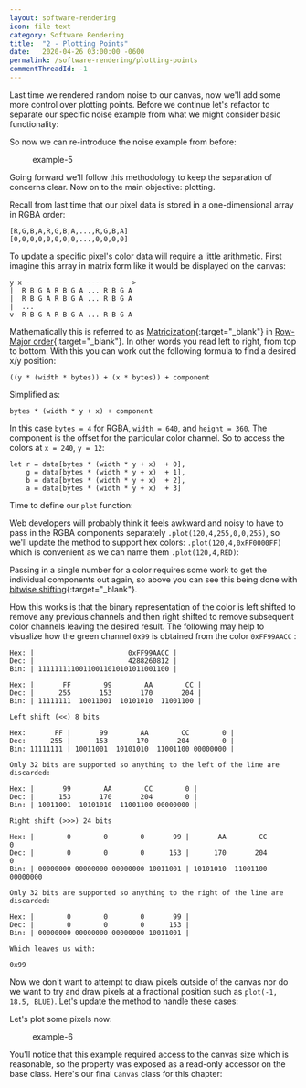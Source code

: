 ```yaml
---
layout: software-rendering
icon: file-text
category: Software Rendering
title:  "2 - Plotting Points"
date:   2020-04-26 03:00:00 -0600
permalink: /software-rendering/plotting-points
commentThreadId: -1
---
```


Last time we rendered random noise to our canvas, now we'll add some more control over plotting points.
Before we continue let's refactor to separate our specific noise example from what we might consider basic functionality:

<script src="https://gist.github.com/mlhaufe/497ccec681b170aedbb6905b488be2e9.js?file=1.js"></script>

So now we can re-introduce the noise example from before:

<script src="https://gist.github.com/mlhaufe/497ccec681b170aedbb6905b488be2e9.js?file=2.js"></script>

<script type="module" src="/scripts/software-rendering/example-5.js"></script>

<figure id='example-5'>
    <figcaption>example-5</figcaption>
</figure>

Going forward we'll follow this methodology to keep the separation of concerns clear. Now on to the
main objective: plotting.

Recall from last time that our pixel data is stored in a one-dimensional array in RGBA order:

```text
[R,G,B,A,R,G,B,A,...,R,G,B,A]
[0,0,0,0,0,0,0,0,...,0,0,0,0]
```

To update a specific pixel's color data will require a little arithmetic. First imagine
this array in matrix form like it would be displayed on the canvas:

```text
y x -------------------------->
|  R B G A R B G A ... R B G A  
|  R B G A R B G A ... R B G A
|  ...
v  R B G A R B G A ... R B G A
```

Mathematically this is referred to as [Matricization](https://en.wikipedia.org/wiki/Tensor_reshaping#Matricization){:target="_blank"}
in [Row-Major order](https://en.wikipedia.org/wiki/Row-_and_column-major_order){:target="_blank"}. In other words you read left to right,
from top to bottom. With this you can work out the following formula to find a desired x/y position:

```text
((y * (width * bytes)) + (x * bytes)) + component
```

Simplified as:

```text
bytes * (width * y + x) + component
```

In this case `bytes = 4` for RGBA, `width = 640`, and `height = 360`. The component is the offset for the particular color channel.
So to access the colors at `x = 240`, `y = 12`:

```text
let r = data[bytes * (width * y + x)  + 0],
    g = data[bytes * (width * y + x)  + 1],
    b = data[bytes * (width * y + x)  + 2],
    a = data[bytes * (width * y + x)  + 3]
```

Time to define our `plot` function:

<script src="https://gist.github.com/mlhaufe/497ccec681b170aedbb6905b488be2e9.js?file=3.js"></script>

Web developers will probably think it feels awkward and noisy to have to pass in the RGBA components separately `.plot(120,4,255,0,0,255)`, so we'll
update the method to support hex colors: `.plot(120,4,0xFF0000FF)` which is convenient as we can name them `.plot(120,4,RED)`:

<script src="https://gist.github.com/mlhaufe/497ccec681b170aedbb6905b488be2e9.js?file=4.js"></script>

Passing in a single number for a color requires some work to get the individual components out again, so above you can see
this being done with [bitwise shifting](https://developer.mozilla.org/en-US/docs/Web/JavaScript/Reference/Operators/Bitwise_Operators){:target="_blank"}.

How this works is that the binary representation of the color is left shifted to remove any previous channels and then right shifted to remove subsequent color channels
leaving the desired result. The following may help to visualize how the green channel `0x99` is obtained from the color `0xFF99AACC` :

```text
Hex: |                       0xFF99AACC |
Dec: |                       4288260812 |
Bin: | 11111111100110011010101011001100 |

Hex: |       FF        99        AA        CC |
Dec: |      255       153       170       204 |
Bin: | 11111111  10011001  10101010  11001100 |

Left shift (<<) 8 bits

Hex:       FF |       99        AA        CC        0 |
Dec:      255 |      153       170       204        0 |
Bin: 11111111 | 10011001  10101010  11001100 00000000 |

Only 32 bits are supported so anything to the left of the line are discarded:

Hex: |       99        AA        CC        0 |
Dec: |      153       170       204        0 |
Bin: | 10011001  10101010  11001100 00000000 |

Right shift (>>>) 24 bits

Hex: |        0        0        0       99 |       AA        CC        0
Dec: |        0        0        0      153 |      170       204        0
Bin: | 00000000 00000000 00000000 10011001 | 10101010  11001100 00000000

Only 32 bits are supported so anything to the right of the line are discarded:

Hex: |        0        0        0       99 |
Dec: |        0        0        0      153 |
Bin: | 00000000 00000000 00000000 10011001 |

Which leaves us with:

0x99
```

Now we don't want to attempt to draw pixels outside of the canvas nor do we want
to try and draw pixels at a fractional position such as `plot(-1, 18.5, BLUE)`. Let's
update the method to handle these cases:

<script src="https://gist.github.com/mlhaufe/497ccec681b170aedbb6905b488be2e9.js?file=5.js"></script>

Let's plot some pixels now:

<script src="https://gist.github.com/mlhaufe/497ccec681b170aedbb6905b488be2e9.js?file=6.js"></script>

<figure id='example-6'>
    <figcaption>example-6</figcaption>
</figure>

<script type="module" src="/scripts/software-rendering/example-6.js"></script>

You'll notice that this example required access to the canvas size which is reasonable, so
the property was exposed as a read-only accessor on the base class. Here's our final `Canvas`
class for this chapter:

<script src="https://gist.github.com/mlhaufe/497ccec681b170aedbb6905b488be2e9.js?file=7.js"></script>
